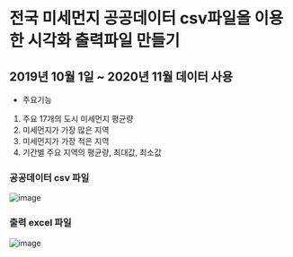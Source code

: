 # 전국 미세먼지 공공데이터 csv파일을 이용한 시각화 출력파일 만들기

## 2019년 10월 1일 ~ 2020년 11월 데이터 사용
- 주요기능
1. 주요 17개의 도시 미세먼지 평균량
2. 미세먼지가 가장 많은 지역
3. 미세먼지가 가장 적은 지역
4. 기간별 주요 지역의 평균량, 최대값, 최소값


### 공공데이터 csv 파일

![image](https://user-images.githubusercontent.com/88304798/143754575-21de5be1-d3dd-4ec7-b13e-0a4837e31e1f.png)

### 출력 excel 파일


![image](https://user-images.githubusercontent.com/88304798/143755287-a8fdb71c-2116-422e-a603-a79b08cb18ec.png)
